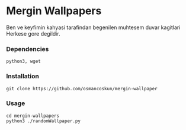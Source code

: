 # Mergin Wallpapers
Ben ve keyfimin kahyasi tarafindan begenilen muhtesem duvar kagitlari
Herkese gore degildir.
### Dependencies
```
python3, wget
```
### Installation
```
git clone https://github.com/osmancoskun/mergin-wallpaper
```

### Usage
```
cd mergin-wallpapers
python3 ./randomWallpaper.py
```
